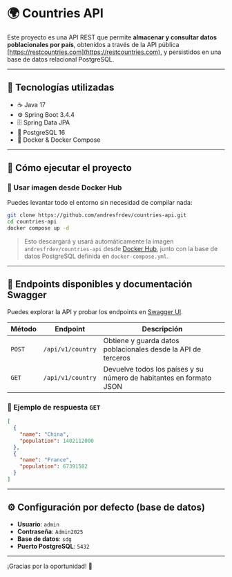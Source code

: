 # 🌍 Countries API

Este proyecto es una API REST que permite **almacenar y consultar datos poblacionales por país**, obtenidos a través de la API pública [https://restcountries.com](https://restcountries.com), y persistidos en una base de datos relacional PostgreSQL.

---

## 🔧 Tecnologías utilizadas

- ☕ Java 17
- ⚙️ Spring Boot 3.4.4
- 🗄️ Spring Data JPA
- 🐘 PostgreSQL 16
- 🐳 Docker & Docker Compose

---

## 🚀 Cómo ejecutar el proyecto

### 🔁 Usar imagen desde Docker Hub

Puedes levantar todo el entorno sin necesidad de compilar nada:

```bash
git clone https://github.com/andresfrdev/countries-api.git
cd countries-api
docker compose up -d
```

> Esto descargará y usará automáticamente la imagen `andresfrdev/countries-api` desde [Docker Hub](https://hub.docker.com/r/andresfrdev/countries-api), junto con la base de datos PostgreSQL definida en `docker-compose.yml`.

---

## 📡 Endpoints disponibles y documentación Swagger

Puedes explorar la API y probar los endpoints en [Swagger UI](http://localhost:8080/swagger-ui/index.html).

| Método | Endpoint                   | Descripción                                                                 |
|--------|----------------------------|-----------------------------------------------------------------------------|
| `POST` | `/api/v1/country`      | Obtiene y guarda datos poblacionales desde la API de terceros              |
| `GET`  | `/api/v1/country`      | Devuelve todos los países y su número de habitantes en formato JSON        |

### 🔁 Ejemplo de respuesta `GET`

```json
[
  {
    "name": "China",
    "population": 1402112000
  },
  {
    "name": "France",
    "population": 67391582
  }
]
```

---

## ⚙️ Configuración por defecto (base de datos)

- **Usuario**: `admin`
- **Contraseña**: `Admin2025`
- **Base de datos**: `sdg`
- **Puerto PostgreSQL**: `5432`

---

¡Gracias por la oportunidad! 🚀
